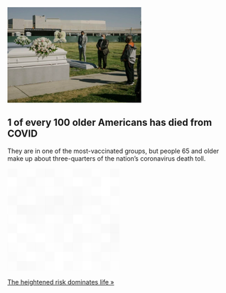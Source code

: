 
![1 of every 100 older Americans has died from COVID](./20211213175905.png)
## 1 of every 100 older Americans has died from COVID

They are in one of the most-vaccinated groups, but people 65 and older make up about three-quarters of the nation’s coronavirus death toll.

![pic](../square_bg.png)

[The heightened risk dominates life »](https://www.yahoo.com/news/u-nears-800-000-virus-130041903.html)
